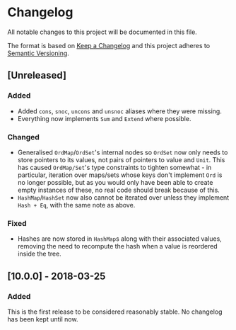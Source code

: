 # Changelog

All notable changes to this project will be documented in this file.

The format is based on [Keep a
Changelog](http://keepachangelog.com/en/1.0.0/) and this project
adheres to [Semantic Versioning](http://semver.org/spec/v2.0.0.html).

## [Unreleased]
### Added

* Added `cons`, `snoc`, `uncons` and `unsnoc` aliases where they were missing.
* Everything now implements `Sum` and `Extend` where possible.

### Changed

* Generalised `OrdMap`/`OrdSet`'s internal nodes so `OrdSet` now only
  needs to store pointers to its values, not pairs of pointers to
  value and `Unit`. This has caused `OrdMap/Set`'s type constraints to
  tighten somewhat - in particular, iteration over maps/sets whose
  keys don't implement `Ord` is no longer possible, but as you would
  only have been able to create empty instances of these, no real code
  should break because of this.
* `HashMap`/`HashSet` now also cannot be iterated over unless they
  implement `Hash + Eq`, with the same note as above.

### Fixed

* Hashes are now stored in `HashMap`s along with their associated
  values, removing the need to recompute the hash when a value is
  reordered inside the tree.

## [10.0.0] - 2018-03-25
### Added

This is the first release to be considered reasonably stable. No
changelog has been kept until now.
